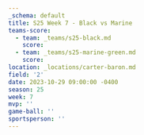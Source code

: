```yaml
---
_schema: default
title: S25 Week 7 - Black vs Marine
teams-score:
  - team: _teams/s25-black.md
    score:
  - team: _teams/s25-marine-green.md
    score:
location: _locations/carter-baron.md
field: '2'
date: 2023-10-29 09:00:00 -0400
season: 25
week: 7
mvp: ''
game-ball: ''
sportsperson: ''
---
```

